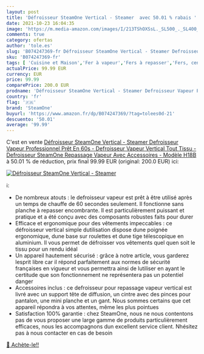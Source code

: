 ```yaml
---
layout: post
title: 'Défroisseur SteamOne Vertical - Steamer  avec 50.01 % rabais '
date: 2021-10-23 16:04:35
image: 'https://m.media-amazon.com/images/I/213TShOXSsL._SL500_._SL400_.jpg'
comments: true
category: ofertas
author: 'tole.es'
slug: 'B074247369-fr Défroisseur SteamOne Vertical - Steamer Defroisseur Vapeur...'
sku: 'B074247369-fr'
tags: [ 'Cuisine et Maison','Fer à vapeur','Fers à repasser','Fers, centrales vapeur et accessoires','steamone', ]
actualPrice: 99.99 EUR
currency: EUR
price: 99.99
comparePrice: 200.0 EUR
prodname: 'Défroisseur SteamOne Vertical - Steamer Defroisseur Vapeur Professionnel Prêt En 60s - Defroisseur Vapeur Vertical Tout Tissu - Defroisseur SteamOne Repassage Vapeur Avec Accessoires - Modèle H18B'
country: 'fr'
flag: '🇫🇷'
brand: 'SteamOne'
buyurl: 'https://www.amazon.fr/dp/B074247369/?tag=tolees0d-21'
descuento: '50.01'
average: '99.99'
---
```


C'est en vente [Défroisseur SteamOne Vertical - Steamer Defroisseur Vapeur Professionnel Prêt En 60s - Defroisseur Vapeur Vertical Tout Tissu - Defroisseur SteamOne Repassage Vapeur Avec Accessoires - Modèle H18B](https://www.amazon.fr/dp/B074247369/?tag=tolees0d-21)  à  50.01 % de réduction, prix final  99.99 EUR (original: 200.0 EUR) ici:

[![Défroisseur SteamOne Vertical - Steamer ](https://m.media-amazon.com/images/I/213TShOXSsL._SL500_._SL400_.jpg)](https://www.amazon.fr/dp/B074247369/?tag=tolees0d-21)

ℹ️:

- De nombreux atouts : le defroisseur vapeur est prêt à être utilisé après un temps de chauffe de 60 secondes seulement. Il fonctionne sans planche à repasser encombrante. Il est particulièrement puissant et pratique et a été conçu avec des composants robustes faits pour durer
- Efficace et ergonomique pour des vêtements impeccables : ce défroisseur vertical simple dutilisation dispose dune poignée ergonomique, dune base sur roulettes et dune tige télescopique en aluminium. Il vous permet de défroisser vos vêtements quel quen soit le tissu pour un rendu idéal
- Un appareil hautement sécurisé : grâce à notre article, vous garderez lesprit libre car il répond parfaitement aux normes de sécurité françaises en vigueur et vous permettra ainsi de lutiliser en ayant le certitude que son fonctionnement ne représentera pas un potentiel danger
- Accessoires inclus : ce defroisseur pour repassage vapeur vertical est livré avec un support tête de diffusion, un cintre avec des pinces pour pantalon, une mini planche et un gant. Nous sommes certains que cet appareil répondra à vos attentes, même les plus pointues
- Satisfaction 100% garantie : chez SteamOne, nous ne nous contentons pas de vous proposer une large gamme de produits particulièrement efficaces, nous les accompagnons dun excellent service client. Nhésitez pas à nous contacter en cas de besoin

[🛒 Achète-le!!](https://www.amazon.fr/dp/B074247369/?tag=tolees0d-21)

